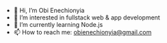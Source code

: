 - 👋 Hi, I’m Obi Enechionyia
- 👀 I’m interested in fullstack web & app development
- 🌱 I’m currently learning Node.js
- 📫 How to reach me: obienechionyia@gmail.com

<!---
obienechionyia/obienechionyia is a ✨ special ✨ repository because its `README.md` (this file) appears on your GitHub profile.
You can click the Preview link to take a look at your changes.
--->
